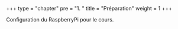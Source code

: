 +++
type = "chapter"
pre = "1. "
title = "Préparation"
weight = 1
+++

Configuration du RaspberryPi pour le cours.

